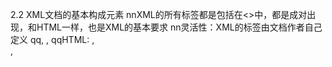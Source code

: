 2.2 XML文档的基本构成元素 nnXML的所有标签都是包括在<>中，都是成对出现，和HTML一样，也是XML的基本要求 nn灵活性：XML的标签由文档作者自己定义 qq<name>, <telephonenumber>,<email> qqHTML: <a>, <br>, <p>
